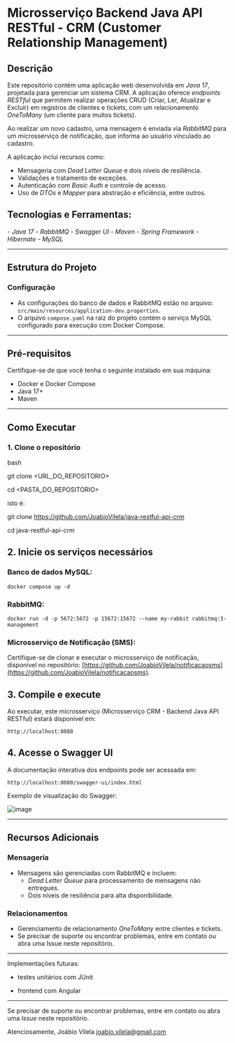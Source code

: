 # Microsserviço Backend Java API RESTful - CRM (Customer Relationship Management)

## Descrição

Este repositório contém uma aplicação web desenvolvida em *Java 17*, projetada para gerenciar um sistema CRM. A aplicação oferece *endpoints RESTful* que permitem realizar operações CRUD (Criar, Ler, Atualizar e Excluir) em registros de clientes e tickets, com um relacionamento *OneToMany* (um cliente para muitos tickets).

Ao realizar um novo cadastro, uma mensagem é enviada via *RabbitMQ* para um microsserviço de notificação, que informa ao usuário vinculado ao cadastro.

A aplicação inclui recursos como:

- Mensageria com *Dead Letter Queue* e dois níveis de resiliência.
- Validações e tratamento de exceções.
- Autenticação com *Basic Auth* e controle de acesso.
- Uso de *DTOs* e *Mapper* para abstração e eficiência, entre outros.

## Tecnologias e Ferramentas:

*- Java 17*
*- RabbitMQ*
*- Swagger UI*
*- Maven*
*- Spring Framework*
*- Hibernate*
*- MySQL*

---

## Estrutura do Projeto

### Configuração

- As configurações do banco de dados e RabbitMQ estão no arquivo: `src/main/resources/application-dev.properties`.
- O arquivo `compose.yaml` na raiz do projeto contém o serviço MySQL configurado para execução com Docker Compose.

---

## Pré-requisitos

Certifique-se de que você tenha o seguinte instalado em sua máquina:

- Docker e Docker Compose
- Java 17+
- Maven

---

## Como Executar

### 1. Clone o repositório

bash

git clone <URL_DO_REPOSITORIO>

cd <PASTA_DO_REPOSITORIO>

isto é:

git clone https://github.com/JoabioVilela/java-restful-api-crm

cd java-restful-api-crm

## 2. Inicie os serviços necessários
   
### Banco de dados MySQL:

`docker compose up -d`

### RabbitMQ:

`docker run -d -p 5672:5672 -p 15672:15672 --name my-rabbit rabbitmq:3-management`

### Microsserviço de Notificação (SMS):

Certifique-se de clonar e executar o microsserviço de notificação, disponível no repositório: [https://github.com/JoabioVilela/notificacaosms](https://github.com/JoabioVilela/notificacaosms).

## 3. Compile e execute
   
Ao executar, este microsserviço (Microsserviço CRM - Backend Java API RESTful) estará disponível em:

`http://localhost:8080`

## 4. Acesse o Swagger UI

A documentação interativa dos endpoints pode ser acessada em:

`http://localhost:8080/swagger-ui/index.html`

Exemplo de visualização do Swagger:

![image](https://github.com/user-attachments/assets/9de90841-7058-4853-ae15-c0d96f8faa15)

---

## Recursos Adicionais

### Mensageria

- Mensagens são gerenciadas com RabbitMQ e incluem:
  - *Dead Letter Queue* para processamento de mensagens não entregues.
  - Dois níveis de resiliência para alta disponibilidade.

### Relacionamentos

- Gerenciamento de relacionamento *OneToMany* entre clientes e tickets.
- Se precisar de suporte ou encontrar problemas, entre em contato ou abra uma Issue neste repositório.

---

Implementações futuras:

- testes unitários com JUnit

- frontend com Angular

---

Se precisar de suporte ou encontrar problemas, entre em contato ou abra uma *Issue* neste repositório.

Atenciosamente,
Joábio Vilela
joabio.vilela@gmail.com
